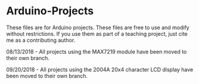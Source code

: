 # Arduino-Projects

These files are for Arduino projects. 
These files are free to use and modify without restrictions. 
If you use them as part of a teaching project, just cite me as a contributing author.

08/13/2018 - All projects using the MAX7219 module have been moved to their own branch.

09/20/2018 - All projects using the 2004A 20x4 character LCD display have been moved to their own branch.
